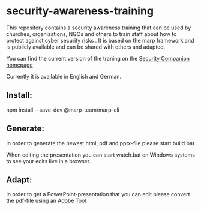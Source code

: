 # security-awareness-training

This repository contains a security awareness training that can be used by churches, organizations, NGOs and others to train staff about how to protect against cyber security risks .
It is based on the marp framework and is publicly available and can be shared with others and adapted.

You can find the current version of the traning on the [Security Companion homepage](https://security-companion.net/awareness-training/)

Currently it is available in English and German.

## Install:

npm install --save-dev @marp-team/marp-cli

## Generate:

In order to generate the newest html, pdf and pptx-file please start build.bat

When editing the presentation you can start watch.bat on Windows systems to see your edits live in a browser.

## Adapt:

In order to get a PowerPoint-presentation that you can edit please convert the pdf-file using an [Adobe Tool](https://www.adobe.com/acrobat/online/pdf-to-ppt.html)

